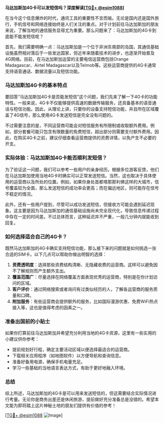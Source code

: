 **马达加斯加4G卡可以发短信吗？深度解读[[TG💪+ @esim1088](https://t.me/s/esim1088)]**

在当今这个信息爆炸的时代，通讯工具的重要性不言而喻。无论是国内还是国外旅行，手机信号和网络连接始终是人们关注的重点。对于计划前往马达加斯加的朋友来说，了解当地的通信服务显得尤为重要。那么问题来了：马达加斯加的4G卡到底能不能发短信呢？

首先，我们需要明确一点：马达加斯加是一个位于非洲东南部的岛国，其通信基础设施虽然相对落后于一些发达国家，但近年来随着技术的进步，也逐渐开始普及4G网络。目前，在马达加斯加运营的主要电信运营商包括Orange Madagascar、Airtel Madagascar以及Telmob等。这些运营商提供的4G卡通常支持语音通话、数据流量以及短信功能。

### **马达加斯加4G卡的基本特点**

要回答“马达加斯加4G卡是否能发短信”这个问题，我们先来了解一下4G卡的功能特性。一般来说，4G卡不仅能够提供高速的数据传输服务，还具备基本的语音通话与短信功能。因此，从理论上讲，只要你的设备支持短信功能，并且所在区域覆盖了4G信号，那么使用4G卡发送短信是完全没有问题的。

不过需要注意的是，不同运营商可能会对短信服务有所限制或收取额外费用。例如，部分套餐可能只包含有限数量的免费短信，超出部分则需要支付额外费用。因此，在购买4G卡之前，建议仔细查看运营商提供的资费详情，以免产生不必要的开支。

### **实际体验：马达加斯加4G卡能否顺利发短信？**

为了验证这一问题，我们可以参考一些用户的亲身经历。根据多位游客反馈，他们在马达加斯加使用当地4G卡时确实可以正常发送短信。当然，这也取决于具体使用的运营商以及所处的位置。例如，如果你身处首都塔那那利佛这样的大城市，信号覆盖较为全面，那么发送短信的成功率会更高；而在偏远地区，则可能存在信号不稳定的情况。

此外，还有一些用户提到，尽管可以成功发送短信，但接收方可能会遇到延迟现象。这主要是因为马达加斯加的通信基础设施尚未完全现代化，导致信息传递过程中存在一定的时间差。不过总体而言，这种延迟并不严重，一般几分钟内就能收到回复。

### **如何选择适合自己的4G卡？**

既然马达加斯加的4G卡确实支持短信功能，那么接下来的问题就是如何挑选一张合适的SIM卡。以下几点可以帮助你做出明智的选择：

1. **资费透明度**：选择那些资费结构清晰、无隐藏收费的运营商。这样可以避免因不了解规则而产生额外支出。
2. **覆盖范围广**：尽量选择在网络覆盖方面表现优秀的运营商，特别是在你计划访问的区域。
3. **客户评价**：通过网络搜索或者询问有过类似经历的人，了解各运营商的服务质量和口碑。
4. **附加服务**：有些运营商会提供额外的服务，比如国际漫游优惠、免费WiFi热点接入等，这也是值得考虑的因素之一。

### **准备出国前的小贴士**

如果你打算前往马达加斯加并希望充分利用当地的4G卡资源，这里有一些实用的小建议供你参考：

- 提前规划好行程，确定主要活动区域以便选择最适合的运营商。
- 下载相关应用程序（如地图软件）以方便导航和查询信息。
- 准备好备用电源，确保手机电量充足。
- 学习一些基础的当地语言表达方式，有助于更好地融入环境。

### **总结**

综上所述，马达加斯加的4G卡是可以用来发送短信的，但这需要结合实际情况进行考量。无论你是商务出差还是休闲旅游，提前做好充分准备总是没错的。希望本文能为即将踏上这片神秘土地的朋友们提供有价值的参考！

[[TG💪+ @esim1088](https://t.me/s/esim1088) ![Image](https://i.postimg.cc/4NQfJmqS/Snipaste-2025-05-13-00-14-12.png)]